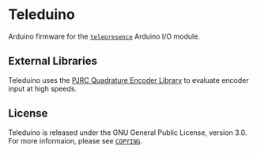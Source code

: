 Teleduino
=========

Arduino firmware for the [`telepresence`](https://github.com/techwolfy/telepresence) Arduino I/O module.


External Libraries
------------------

Teleduino uses the [PJRC Quadrature Encoder Library](https://www.pjrc.com/teensy/td_libs_Encoder.html) to evaluate encoder input at high speeds.


License
-------

Teleduino is released under the GNU General Public License, version 3.0. For more informaion, please see [`COPYING`](COPYING).
